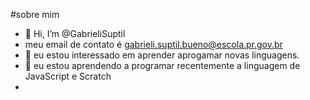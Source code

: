 #sobre mim
- 👋 Hi, I’m @GabrieliSuptil
- meu email de contato é gabrieli.suptil.bueno@escola.pr.gov.br
- 👀 eu estou interessado em aprender aprogamar novas linguagens.
- 🌱 eu estou aprendendo a programar recentemente a linguagem de JavaScript e Scratch
- 

<!---
GabrieliSuptil/GabrieliSuptil is a ✨ special ✨ repository because its `README.md` (this file) appears on your GitHub profile.
You can click the Preview link to take a look at your changes.
--->
